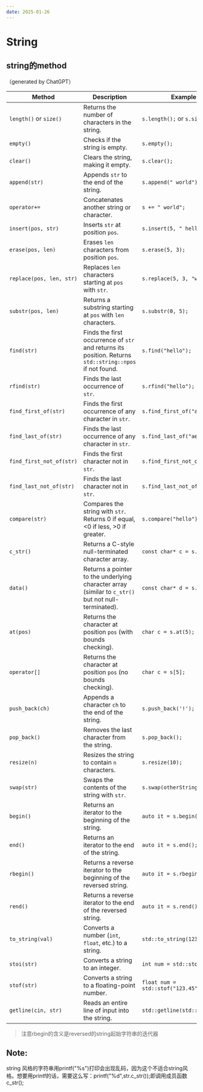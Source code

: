```yaml
---
date: 2025-01-26
---
```

# String

## string的method

（generated by ChatGPT）

| **Method**               | **Description**                                              | **Example**                        |
| ------------------------ | ------------------------------------------------------------ | ---------------------------------- |
| `length()` or `size()`   | Returns the number of characters in the string.              | `s.length();` or `s.size();`       |
| `empty()`                | Checks if the string is empty.                               | `s.empty();`                       |
| `clear()`                | Clears the string, making it empty.                          | `s.clear();`                       |
| `append(str)`            | Appends `str` to the end of the string.                      | `s.append(" world");`              |
| `operator+=`             | Concatenates another string or character.                    | `s += " world";`                   |
| `insert(pos, str)`       | Inserts `str` at position `pos`.                             | `s.insert(5, " hello");`           |
| `erase(pos, len)`        | Erases `len` characters from position `pos`.                 | `s.erase(5, 3);`                   |
| `replace(pos, len, str)` | Replaces `len` characters starting at `pos` with `str`.      | `s.replace(5, 3, "world");`        |
| `substr(pos, len)`       | Returns a substring starting at `pos` with `len` characters. | `s.substr(0, 5);`                  |
| `find(str)`              | Finds the first occurrence of `str` and returns its position. Returns `std::string::npos` if not found. | `s.find("hello");`                 |
| `rfind(str)`             | Finds the last occurrence of `str`.                          | `s.rfind("hello");`                |
| `find_first_of(str)`     | Finds the first occurrence of any character in `str`.        | `s.find_first_of("aeiou");`        |
| `find_last_of(str)`      | Finds the last occurrence of any character in `str`.         | `s.find_last_of("aeiou");`         |
| `find_first_not_of(str)` | Finds the first character not in `str`.                      | `s.find_first_not_of("abc");`      |
| `find_last_not_of(str)`  | Finds the last character not in `str`.                       | `s.find_last_not_of("abc");`       |
| `compare(str)`           | Compares the string with `str`. Returns 0 if equal, <0 if less, >0 if greater. | `s.compare("hello");`              |
| `c_str()`                | Returns a C-style null-terminated character array.           | `const char* c = s.c_str();`       |
| `data()`                 | Returns a pointer to the underlying character array (similar to `c_str()` but not null-terminated). | `const char* d = s.data();`        |
| `at(pos)`                | Returns the character at position `pos` (with bounds checking). | `char c = s.at(5);`                |
| `operator[]`             | Returns the character at position `pos` (no bounds checking). | `char c = s[5];`                   |
| `push_back(ch)`          | Appends a character `ch` to the end of the string.           | `s.push_back('!');`                |
| `pop_back()`             | Removes the last character from the string.                  | `s.pop_back();`                    |
| `resize(n)`              | Resizes the string to contain `n` characters.                | `s.resize(10);`                    |
| `swap(str)`              | Swaps the contents of the string with `str`.                 | `s.swap(otherString);`             |
| `begin()`                | Returns an iterator to the beginning of the string.          | `auto it = s.begin();`             |
| `end()`                  | Returns an iterator to the end of the string.                | `auto it = s.end();`               |
| `rbegin()`               | Returns a reverse iterator to the beginning of the reversed string. | `auto it = s.rbegin();`            |
| `rend()`                 | Returns a reverse iterator to the end of the reversed string. | `auto it = s.rend();`              |
| `to_string(val)`         | Converts a number (`int`, `float`, etc.) to a string.        | `std::to_string(123);`             |
| `stoi(str)`              | Converts a string to an integer.                             | `int num = std::stoi("123");`      |
| `stof(str)`              | Converts a string to a floating-point number.                | `float num = std::stof("123.45");` |
| `getline(cin, str)`      | Reads an entire line of input into the string.               | `std::getline(std::cin, s);`       |

>   注意rbegin的含义是reversed的string起始字符串的迭代器

## Note:

string 风格的字符串用printf("%s")打印会出现乱码，因为这个不适合string风格。想要用printf的话，需要这么写：printf("%d",str.c_str());即调用成员函数c_str();




